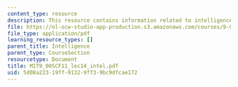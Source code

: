```yaml
---
content_type: resource
description: This resource contains information related to intelligence.
file: https://ol-ocw-studio-app-production.s3.amazonaws.com/courses/9-00sc-introduction-to-psychology-fall-2011/5d08a22319ff91329ff39bc9dfcae172_MIT9_00SCF11_lec14_intel.pdf
file_type: application/pdf
learning_resource_types: []
parent_title: Intelligence
parent_type: CourseSection
resourcetype: Document
title: MIT9_00SCF11_lec14_intel.pdf
uid: 5d08a223-19ff-9132-9ff3-9bc9dfcae172
---
```

